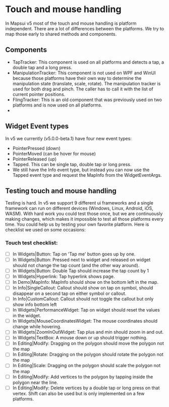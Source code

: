 # Touch and mouse handling

In Mapsui v5 most of the touch and mouse handling is platform independent. There are a lot of differences between the platforms. We try to map those early to shared methods and components.

## Components
- TapTracker: This component is used on all platforms and detects a tap, a double tap and a long press.
- ManipulationTracker: This component is not used on WPF and WinUI because those platforms have their own way to determine the manipulation state (translate, scale, rotate). The manipulation tracker is used for both drag and pinch. The caller has to call it with the list of current pointer positions.
- FlingTracker: This is an old component that was previously used on two platforms and is now used on all platforms.
- 
## Widget Event types
In v5 we currently (v5.0.0-beta.1) have four new event types:
- PointerPressed (down)
- PointerMoved (can be hover for mouse)
- PointerReleased (up)
- Tapped. This can be single tap, double tap or long press.
- We still have the Info event type, but instead you can now use the Tapped event type and request the MapInfo
from the WidgetEventArgs.

## Testing touch and mouse handling

Testing is hard. In v5 we support 9 different ui frameworks and a single framework can run on different devices (Windows, Linux, Android, iOS, WASM). With hard work you could test those once, but we are continuously making changes, which makes it impossible to test all those platforms every time. You could help us by testing your own favorite platform. Here is checklist we used on some occasions:

### Touch test checklist:
- [ ] In Widgets|Button: Tap on 'Tap me' button goes up by one.
- [ ] In Widgets|Button: Pressed next to widget and released on widget should not change the tap count (and the other way around).
- [ ] In Widgets|Button: Double Tap should increase the tap count by 1
- [ ] In Widgets|Hyperlink: Tap hyperlink shows page.
- [ ] In Demo|MapInfo: MapInfo should show on the bottom left in the map.
- [ ] In Info|SingleCallout: Callout should show on tap on symbol, should disappear on a second tap on either symbol or callout.
- [ ] In Info|CustomCallout: Callout should not toggle the callout but only show info bottom left
- [ ] In Widgets|PerformanceWidget: Tap on widget should reset the values in the widget.
- [ ] In Widgets|MouseCoordinatesWidget: The mouse coordinates should change while hovering.
- [ ] In Widgets|ZoomInOutWidget: Tap plus and min should zoom in and out.
- [ ] In Widgets|TextBox: A mouse down or up should trigger nothing.
- [ ] In Editing|Modify: Dragging on the polygon should move the polygon not the map
- [ ] In Editing|Rotate: Dragging on the polygon should rotate the polygon not the map
- [ ] In Editing|Scale: Dragging on the polygon should scale the polygon not the map
- [ ] In Editing|Modify: Add vertices to the polygon by tapping inside the polygon near the line.
- [ ] In Editing|Modify: Delete vertices by a double tap or long press on that vertex. Shift can also be used but is only implemented on a few platforms. 
